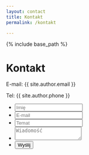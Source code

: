 ```yaml
---
layout: contact
title: Kontakt
permalink: /kontakt

---
```


{% include base_path %}

# Kontakt

E-mail: {{ site.author.email }}

Tel: {{ site.author.phone }}

<div id="contact">
  <form action="{{ site.forms_provider }}{{ site.author.email }}"
        method="POST"
        id="ct-form">
    <ul>
      <li>
        <input class="ct-in-text" type="text" name="name" placeholder="Imię">
      </li>
      <li>
        <input class="ct-in-text" type="email" name="_replyto" placeholder="E-mail">
      </li>
      <li>
        <input class="ct-in-text" type="text" name="topic" placeholder="Temat">
      </li>
      <li>
        <textarea class="ct-in-text-msg" form="ct-form" nname="message" placeholder="Wiadomość"></textarea>
      </li>
      <li>
        <input class="ct-in-submit" type="submit" value="Wyślij">
      </li>
      <input type="hidden" name="_next" value="{{ site.url }}{{ site.baseurl }}/dziekujemy" />
      <input type="text" name="_gotcha" style="display:none" />
      <input type="hidden" name="_subject" value="Formularz kontaktowy" />
    </ul>
  </form>
</div>


